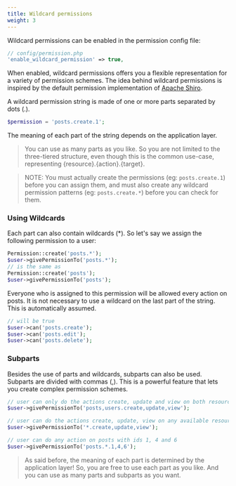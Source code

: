 ```yaml
---
title: Wildcard permissions
weight: 3
---
```


Wildcard permissions can be enabled in the permission config file:

```php
// config/permission.php
'enable_wildcard_permission' => true,
```

When enabled, wildcard permissions offers you a flexible representation for a variety of permission schemes. The idea
 behind wildcard permissions is inspired by the default permission implementation of 
 [Apache Shiro](https://shiro.apache.org/permissions.html).

A wildcard permission string is made of one or more parts separated by dots (.).

```php
$permission = 'posts.create.1';
```

The meaning of each part of the string depends on the application layer. 

> You can use as many parts as you like. So you are not limited to the three-tiered structure, even though 
this is the common use-case, representing {resource}.{action}.{target}.

> NOTE: You must actually create the permissions (eg: `posts.create.1`) before you can assign them, and must also create any wildcard permission patterns (eg: `posts.create.*`) before you can check for them.

### Using Wildcards

Each part can also contain wildcards (*). So let's say we assign the following permission to a user:

```php
Permission::create('posts.*');
$user->givePermissionTo('posts.*');
// is the same as
Permission::create('posts');
$user->givePermissionTo('posts');
```

Everyone who is assigned to this permission will be allowed every action on posts. It is not necessary to use a 
wildcard on the last part of the string. This is automatically assumed.

```php
// will be true
$user->can('posts.create');
$user->can('posts.edit');
$user->can('posts.delete');
``` 

### Subparts

Besides the use of parts and wildcards, subparts can also be used. Subparts are divided with commas (,). This is a 
powerful feature that lets you create complex permission schemes.

```php
// user can only do the actions create, update and view on both resources posts and users
$user->givePermissionTo('posts,users.create,update,view');

// user can do the actions create, update, view on any available resource
$user->givePermissionTo('*.create,update,view');

// user can do any action on posts with ids 1, 4 and 6 
$user->givePermissionTo('posts.*.1,4,6');
```

> As said before, the meaning of each part is determined by the application layer! So, you are free to use each part as you like. And you can use as many parts and subparts as you want.
